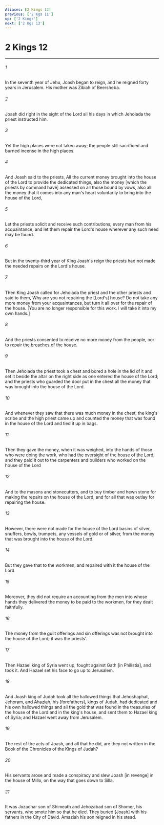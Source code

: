 ```yaml
---
Aliases: [2 Kings 12]
previous: ['2 Kgs 11']
up: ['2 Kings']
next: ['2 Kgs 13']
---
```

# 2 Kings 12

***














###### 1 






In the seventh year of Jehu, Joash began to reign, and he reigned forty years in Jerusalem. His mother was Zibiah of Beersheba. 













###### 2 






Joash did right in the sight of the Lord all his days in which Jehoiada the priest instructed him. 













###### 3 






Yet the high places were not taken away; the people still sacrificed and burned incense in the high places. 













###### 4 






And Joash said to the priests, All the current money brought into the house of the Lord to provide the dedicated things, also the money [which the priests by command have] assessed on all those bound by vows, also all the money that it comes into any man's heart voluntarily to bring into the house of the Lord, 













###### 5 






Let the priests solicit and receive such contributions, every man from his acquaintance, and let them repair the Lord's house wherever any such need may be found. 













###### 6 






But in the twenty-third year of King Joash's reign the priests had not made the needed repairs on the Lord's house. 













###### 7 






Then King Joash called for Jehoiada the priest and the other priests and said to them, Why are you not repairing the [Lord's] house? Do not take any more money from your acquaintances, but turn it all over for the repair of the house. [You are no longer responsible for this work. I will take it into my own hands.] 













###### 8 






And the priests consented to receive no more money from the people, nor to repair the breaches of the house. 













###### 9 






Then Jehoiada the priest took a chest and bored a hole in the lid of it and set it beside the altar on the right side as one entered the house of the Lord; and the priests who guarded the door put in the chest all the money that was brought into the house of the Lord. 













###### 10 






And whenever they saw that there was much money in the chest, the king's scribe and the high priest came up and counted the money that was found in the house of the Lord and tied it up in bags. 













###### 11 






Then they gave the money, when it was weighed, into the hands of those who were doing the work, who had the oversight of the house of the Lord; and they paid it out to the carpenters and builders who worked on the house of the Lord 













###### 12 






And to the masons and stonecutters, and to buy timber and hewn stone for making the repairs on the house of the Lord, and for all that was outlay for repairing the house. 













###### 13 






However, there were not made for the house of the Lord basins of silver, snuffers, bowls, trumpets, any vessels of gold or of silver, from the money that was brought into the house of the Lord. 













###### 14 






But they gave that to the workmen, and repaired with it the house of the Lord. 













###### 15 






Moreover, they did not require an accounting from the men into whose hands they delivered the money to be paid to the workmen, for they dealt faithfully. 













###### 16 






The money from the guilt offerings and sin offerings was not brought into the house of the Lord; it was the priests'. 













###### 17 






Then Hazael king of Syria went up, fought against Gath [in Philistia], and took it. And Hazael set his face to go up to Jerusalem. 













###### 18 






And Joash king of Judah took all the hallowed things that Jehoshaphat, Jehoram, and Ahaziah, his [forefathers], kings of Judah, had dedicated and his own hallowed things and all the gold that was found in the treasuries of the house of the Lord and in the king's house, and sent them to Hazael king of Syria; and Hazael went away from Jerusalem. 













###### 19 






The rest of the acts of Joash, and all that he did, are they not written in the Book of the Chronicles of the Kings of Judah? 













###### 20 






His servants arose and made a conspiracy and slew Joash [in revenge] in the house of Millo, on the way that goes down to Silla. 













###### 21 






It was Jozachar son of Shimeath and Jehozabad son of Shomer, his servants, who smote him so that he died. They buried [Joash] with his fathers in the City of David. Amaziah his son reigned in his stead.

